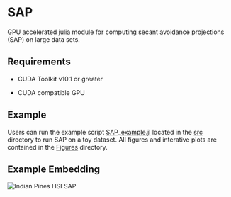 # SAP
GPU accelerated julia module for computing secant avoidance projections (SAP) on large data sets.

## Requirements
* CUDA Toolkit v10.1 or greater

* CUDA compatible GPU

## Example
Users can run the example script [SAP_example.jl](src/SAP_example.jl) located in the [src](src) directory to run SAP on a toy dataset. All figures and interative plots are contained in the [Figures](Figures) directory.

## Example Embedding
![Indian Pines HSI SAP](https://github.com/ekehoe32/SAP/tree/main/Figures/Indian_Pines_Hyperspectral_SAP_type_q_3.png?raw=true)
